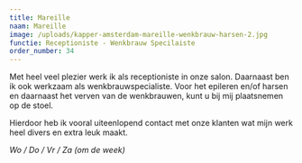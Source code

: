```yaml
---
title: Mareille
naam: Mareille
image: /uploads/kapper-amsterdam-mareille-wenkbrauw-harsen-2.jpg
functie: Receptioniste - Wenkbrauw Specilaiste
order_number: 34
---
```


Met heel veel plezier werk ik als receptioniste in onze salon. Daarnaast ben ik ook werkzaam als wenkbrauwspecialiste. Voor het epileren en/of harsen en daarnaast het verven van de wenkbrauwen, kunt u bij mij plaatsnemen op de stoel.

Hierdoor heb ik vooral uiteenlopend contact met onze klanten wat mijn werk heel divers en extra leuk maakt.

*Wo / Do / Vr / Za (om de week)*